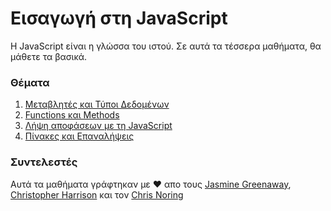 # Εισαγωγή στη JavaScript

Η JavaScript είναι η γλώσσα του ιστού. Σε αυτά τα τέσσερα μαθήματα, θα μάθετε τα βασικά.

### Θέματα

1. [Μεταβλητές και Τύποι Δεδομένων](../1-data-types/translations/README.el.md)
2. [Functions και Methods](../2-functions-methods/translations/README.md)
3. [Λήψη αποφάσεων με τη JavaScript](../3-making-decisions/translations/README.md)
4. [Πίνακες και Επαναλήψεις](../4-arrays-loops/translations/README.md)

### Συντελεστές

Αυτά τα μαθήματα γράφτηκαν με ♥️ απο τους [Jasmine Greenaway](https://twitter.com/paladique), [Christopher Harrison](https://twitter.com/geektrainer) και τον [Chris Noring](https://twitter.com/chris_noring)

